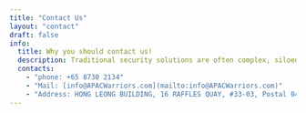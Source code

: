 ```yaml
---
title: "Contact Us"
layout: "contact"
draft: false
info: 
  title: Why you should contact us!
  description: Traditional security solutions are often complex, siloed, and reactive, leaving businesses vulnerable to ever-evolving threats. Let us help you achieve peace of mind with our powerful, integrated SaaS security suite.
  contacts: 
    - "phone: +65 8730 2134"
    - "Mail: [info@APACWarriors.com](mailto:info@APACWarriors.com)"
    - "Address: HONG LEONG BUILDING, 16 RAFFLES QUAY, #33-03, Postal 048581"
---
```


